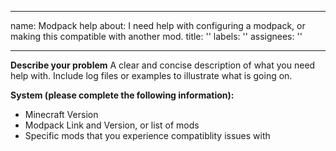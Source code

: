 <!--
SPDX-FileCopyrightText: 2022 klikli-dev

SPDX-License-Identifier: MIT
-->

---
name: Modpack help
about: I need help with configuring a modpack, or making this compatible with another
  mod.
title: ''
labels: ''
assignees: ''

---

**Describe your problem**
A clear and concise description of what you need help with. Include log files or examples to illustrate what is going on.

**System (please complete the following information):**
- Minecraft Version
- Modpack Link and Version, or list of mods
- Specific mods that you experience compatiblity issues with

